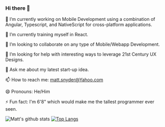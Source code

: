 ### Hi there 👋

<!--
**Snooder/Snooder** is a ✨ _special_ ✨ repository because its `README.md` (this file) appears on your GitHub profile.

Here are some ideas to get you started:

- 🔭 I’m currently working on ...
- 🌱 I’m currently learning ...
- 👯 I’m looking to collaborate on ...
- 🤔 I’m looking for help with ...
- 💬 Ask me about ...
- 📫 How to reach me: ...
- 😄 Pronouns: ...
- ⚡ Fun fact: ...
-->
🔭 I’m currently working on Mobile Development using a combination of Angular, Typescript, and NativeScript for cross-platform applications.

🌱 I’m currently training myself in React.

👯 I’m looking to collaborate on any type of Mobile/Webapp Development.

🤔 I’m looking for help with interesting ways to leverage 21st Century UX Designs.

💬 Ask me about my latest start-up idea.

📫 How to reach me: matt.snyder@Yahoo.com

😄 Pronouns: He/Him

⚡ Fun fact: I'm 6'8" which would make me the tallest programmer ever seen.


![Matt's github stats](https://github-readme-stats.vercel.app/api?username=Snoode&theme=tokyonight&layout=compact)
[![Top Langs](https://github-readme-stats.vercel.app/api/top-langs/?username=Snooder&layout=compact&theme=tokyonight)](https://github.com/evanwire/github-readme-stats)
